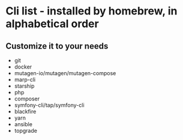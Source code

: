 # Cli list - installed by homebrew, in alphabetical order
## Customize it to your needs

- git
- docker
- mutagen-io/mutagen/mutagen-compose
- marp-cli
- starship
- php
- composer
- symfony-cli/tap/symfony-cli
- blackfire
- yarn
- ansible
- topgrade
